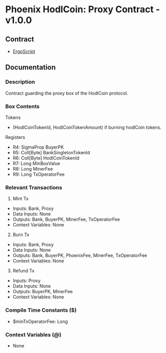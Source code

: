 # Phoenix HodlCoin: Proxy Contract - v1.0.0

## Contract
- [ErgoScript](./ergoscript/phoenix_v1_hodlcoin_proxy.es)

## Documentation

### Description
Contract guarding the proxy box of the HodlCoin protocol.

### Box Contents
Tokens
- (HodlCoinTokenId, HodlCoinTokenAmount) if burning hodlCoin tokens.

Registers
- R4: SigmaProp     BuyerPK
- R5: Coll[Byte]    BankSingletonTokenId
- R6: Coll[Byte]    HodlCoinTokenId
- R7: Long          MinBoxValue
- R8: Long          MinerFee
- R9: Long          TxOperatorFee

### Relevant Transactions
1. Mint Tx
- Inputs: Bank, Proxy
- Data Inputs: None
- Outputs: Bank, BuyerPK, MinerFee, TxOperatorFee
- Context Variables: None
2. Burn Tx
- Inputs: Bank, Proxy
- Data Inputs: None
- Outputs: Bank, BuyerPK, PhoenixFee, MinerFee, TxOperatorFee
- Context Variables: None
3. Refund Tx
- Inputs: Proxy
- Data Inputs: None
- Outputs: BuyerPK, MinerFee
- Context Variables: None

### Compile Time Constants ($)
- $minTxOperatorFee: Long

### Context Variables (@)
- None

